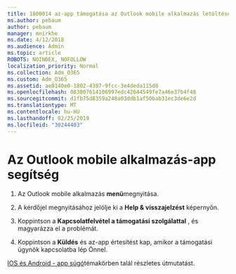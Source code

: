 ```yaml
---
title: 1800014 az-app támogatása az Outlook mobile alkalmazás letöltése
ms.author: pebaum
author: pebaum
manager: mnirkhe
ms.date: 4/12/2018
ms.audience: Admin
ms.topic: article
ROBOTS: NOINDEX, NOFOLLOW
localization_priority: Normal
ms.collection: Adm_O365
ms.custom: Adm_O365
ms.assetid: ae8140e0-1802-4387-9fcc-3e4deda115d8
ms.openlocfilehash: 083007614106997edc42644549fe7a46e37b4f48
ms.sourcegitcommit: d1fb75d8359a248a03ddb1af50bab31ec3de6e2d
ms.translationtype: MT
ms.contentlocale: hu-HU
ms.lasthandoff: 02/25/2019
ms.locfileid: "30244403"
---
```

# <a name="get-in-app-support-for-the-outlook-mobile-app"></a>Az Outlook mobile alkalmazás-app segítség

1. Az Outlook mobile alkalmazás **menü**megnyitása.
    
2. A kérdőjel megnyitásához jelölje ki a **Help &amp; visszajelzést** képernyőn. 
    
3. Koppintson a **Kapcsolatfelvétel a támogatási szolgálattal** , és magyarázza el a problémát. 
    
4. Koppintson a **Küldés** és az-app értesítést kap, amikor a támogatási ügynök kapcsolatba lép Önnel. 
    
[IOS és Android - app súgó](https://support.office.com/article/218a22d1-9fa5-4889-b689-de1c63493243.aspx#ID0EAABAAA=Contact_Support)témakörben talál részletes útmutatást.
